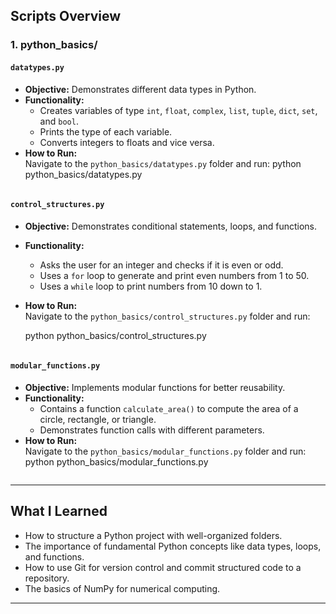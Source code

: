 ## **Scripts Overview**  

### **1. python_basics/**  

#### `datatypes.py`
- **Objective:** Demonstrates different data types in Python.  
- **Functionality:**  
  - Creates variables of type `int`, `float`, `complex`, `list`, `tuple`, `dict`, `set`, and `bool`.  
  - Prints the type of each variable.  
  - Converts integers to floats and vice versa.  
- **How to Run:**  
 Navigate to the `python_basics/datatypes.py` folder and run:
  python python_basics/datatypes.py
  ```

#### `control_structures.py`
- **Objective:** Demonstrates conditional statements, loops, and functions.  
- **Functionality:**  
  - Asks the user for an integer and checks if it is even or odd.  
  - Uses a `for` loop to generate and print even numbers from 1 to 50.  
  - Uses a `while` loop to print numbers from 10 down to 1.  
- **How to Run:**  
  Navigate to the `python_basics/control_structures.py` folder and run:

  python python_basics/control_structures.py
  ```

#### `modular_functions.py`
- **Objective:** Implements modular functions for better reusability.  
- **Functionality:**  
  - Contains a function `calculate_area()` to compute the area of a circle, rectangle, or triangle.  
  - Demonstrates function calls with different parameters.  
- **How to Run:**  
  Navigate to the `python_basics/modular_functions.py` folder and run:
  python python_basics/modular_functions.py
  ```

---


## **What I Learned**
- How to structure a Python project with well-organized folders.
- The importance of fundamental Python concepts like data types, loops, and functions.
- How to use Git for version control and commit structured code to a repository.
- The basics of NumPy for numerical computing.

---

